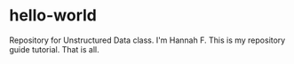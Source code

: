# hello-world
Repository for Unstructured Data class. 
I'm Hannah F. This is my repository guide tutorial. That is all.
